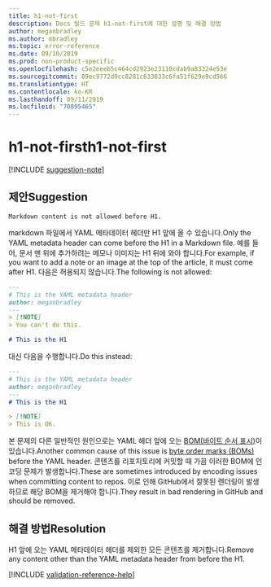 ```yaml
---
title: h1-not-first
description: Docs 빌드 문제 h1-not-first에 대한 설명 및 해결 방법
author: meganbradley
ms.author: mbradley
ms.topic: error-reference
ms.date: 09/10/2019
ms.prod: non-product-specific
ms.openlocfilehash: c5e2eeeb5c464cd2923e23110cdab9a83324e53e
ms.sourcegitcommit: 89ec9772d9cc8281c633833c6fa51f629e9cd566
ms.translationtype: HT
ms.contentlocale: ko-KR
ms.lasthandoff: 09/11/2019
ms.locfileid: "70895465"
---
```

# <a name="h1-not-first"></a><span data-ttu-id="01ce2-103">h1-not-first</span><span class="sxs-lookup"><span data-stu-id="01ce2-103">h1-not-first</span></span>

[!INCLUDE [suggestion-note](includes/suggestion-note.md)]

## <a name="suggestion"></a><span data-ttu-id="01ce2-104">제안</span><span class="sxs-lookup"><span data-stu-id="01ce2-104">Suggestion</span></span>

`Markdown content is not allowed before H1.`

<span data-ttu-id="01ce2-105">markdown 파일에서 YAML 메타데이터 헤더만 H1 앞에 올 수 있습니다.</span><span class="sxs-lookup"><span data-stu-id="01ce2-105">Only the YAML metadata header can come before the H1 in a Markdown file.</span></span> <span data-ttu-id="01ce2-106">예를 들어, 문서 맨 위에 추가하려는 메모나 이미지는 H1 뒤에 와야 합니다.</span><span class="sxs-lookup"><span data-stu-id="01ce2-106">For example, if you want to add a note or an image at the top of the article, it must come after H1.</span></span> <span data-ttu-id="01ce2-107">다음은 허용되지 않습니다.</span><span class="sxs-lookup"><span data-stu-id="01ce2-107">The following is not allowed:</span></span>

```markdown
---
# This is the YAML metadata header
author: meganbradley
---
> [!NOTE]
> You can't do this.

# This is the H1
```

<span data-ttu-id="01ce2-108">대신 다음을 수행합니다.</span><span class="sxs-lookup"><span data-stu-id="01ce2-108">Do this instead:</span></span>

```markdown
---
# This is the YAML metadata header
author: meganbradley
---
# This is the H1

> [!NOTE]
> This is OK.
```

<span data-ttu-id="01ce2-109">본 문제의 다른 일반적인 원인으로는 YAML 헤더 앞에 오는 [BOM(바이트 순서 표시)](http://www.websina.com/bugzero/kb/unicode-bom.html)이 있습니다.</span><span class="sxs-lookup"><span data-stu-id="01ce2-109">Another common cause of this issue is [byte order marks (BOMs)](http://www.websina.com/bugzero/kb/unicode-bom.html) before the YAML header.</span></span> <span data-ttu-id="01ce2-110">콘텐츠를 리포지토리에 커밋할 때 가끔 이러한 BOM에 인코딩 문제가 발생합니다.</span><span class="sxs-lookup"><span data-stu-id="01ce2-110">These are sometimes introduced by encoding issues when committing content to repos.</span></span> <span data-ttu-id="01ce2-111">이로 인해 GitHub에서 잘못된 렌더링이 발생하므로 해당 BOM을 제거해야 합니다.</span><span class="sxs-lookup"><span data-stu-id="01ce2-111">They result in bad rendering in GitHub and should be removed.</span></span>

## <a name="resolution"></a><span data-ttu-id="01ce2-112">해결 방법</span><span class="sxs-lookup"><span data-stu-id="01ce2-112">Resolution</span></span>

<span data-ttu-id="01ce2-113">H1 앞에 오는 YAML 메타데이터 헤더를 제외한 모든 콘텐츠를 제거합니다.</span><span class="sxs-lookup"><span data-stu-id="01ce2-113">Remove any content other than the YAML metadata header from before the H1.</span></span>

<!--make sure to add this file to your includes folder and verify the path-->
[!INCLUDE [validation-reference-help](includes/validation-reference-help.md)]

